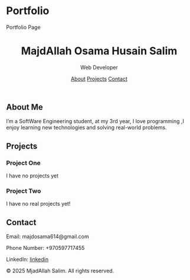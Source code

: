 # Portfolio
Portfolio Page
<!DOCTYPE html>
<html lang="en">
<head>
<meta charset="UTF-8" />
<meta name="viewport" content="width=device-width, initial-scale=1.0"/>
<title>My Portfolio</title>
<link rel="stylesheet" href="style.css"/>
</head>
<body>
<header>
    <h1>MajdAllah Osama Husain Salim</h1>
    <p>Web Developer</p>
    <nav>
    <a href="/logo.html" style="pointer-events : none; ">About</a>
    <a href="#projects" style="pointer-events : none; ">Projects</a>
    <a href="#contact" style="pointer-events : none; ">Contact</a>
    </nav>
</header>

<section id="about">
    <h2>About Me</h2>
    <p>I’m a SoftWare Engineering student, at my 3rd year, I love programming ,I enjoy learning new technologies and solving real-world problems. </p>
</section>

<section id="projects">
    <h2>Projects</h2>
    <div class="project">
    <h3>Project One</h3>
    <p>I have no projects yet</p>
    </div>
    <div class="project">
    <h3>Project Two</h3>
    <p>I have no real projects yet!</p>
    </div>
</section>

<section id="contact">
    <h2>Contact</h2>
    <p>Email: majdosama614@gmail.com</p>
    <p>Phone Number: +970597717455</p>
    <p>LinkedIn: <a href="https://www.linkedin.com/in/majd-osama-236bb7263?lipi=urn%3Ali%3Apage%3Ad_flagship3_profile_view_base_contact_details%3BkLj9QY1ZR3aKIV68n6qoNQ%3D%3D" target="_blank">linkedin</a></p>
</section>

<footer>
    <p>&copy; 2025 MjadAllah Salim. All rights reserved.</p>
</footer>
</body>
</html>
